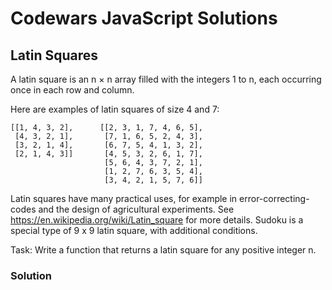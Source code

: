 # Codewars JavaScript Solutions

## Latin Squares

A latin square is an n × n array filled with the integers 1 to n, each occurring once in each row and column.

Here are examples of latin squares of size 4 and 7:

```
[[1, 4, 3, 2],      [[2, 3, 1, 7, 4, 6, 5],
 [4, 3, 2, 1],       [7, 1, 6, 5, 2, 4, 3],
 [3, 2, 1, 4],       [6, 7, 5, 4, 1, 3, 2],
 [2, 1, 4, 3]]       [4, 5, 3, 2, 6, 1, 7],
                     [5, 6, 4, 3, 7, 2, 1],
                     [1, 2, 7, 6, 3, 5, 4],
                     [3, 4, 2, 1, 5, 7, 6]]
```

Latin squares have many practical uses, for example in error-correcting-codes and the design of agricultural experiments. See https://en.wikipedia.org/wiki/Latin_square for more details. Sudoku is a special type of 9 x 9 latin square, with additional conditions.

Task: Write a function that returns a latin square for any positive integer n.

### Solution

```

```
